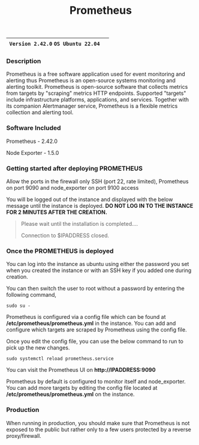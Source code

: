 ﻿---
title: Prometheus
sidebar_label: Prometheus
---

|**`Version 2.42.0` `OS Ubuntu 22.04`**|  |
|--------------------------------------|--|


### Description

Prometheus is a free software application used for event monitoring and alerting thus Prometheus is an open-source systems monitoring and alerting toolkit. Prometheus is open-source software that collects metrics from targets by "scraping" metrics HTTP endpoints.  Supported "targets" include infrastructure platforms, applications, and services. Together with its companion Alertmanager service, Prometheus is a flexible metrics collection and alerting tool.

### Software Included

Prometheus - 2.42.0

Node Exporter - 1.5.0

### Getting started after deploying PROMETHEUS

Allow the ports in the firewall only SSH (port 22, rate limited), Prometheus on port 9090 and node_exporter on port 9100 access

You will be logged out of the instance and displayed with the below message until the instance is deployed.  **DO NOT LOG IN TO THE INSTANCE FOR 2 MINUTES AFTER THE CREATION.**

> Please wait until the installation is completed.... 
>
> Connection to $IPADDRESS closed.

### Once the PROMETHEUS is deployed

You can log into the instance as ubuntu using either the password you set when you created the instance or with an SSH key if you added one during creation.

You can then switch the user to root without a password by entering the following command,
~~~
sudo su -
~~~

Prometheus is configured via a config file which can be found at **/etc/prometheus/prometheus.yml** in the instance. You can add and configure which targets are scraped by Prometheus using the config file. 

Once you edit the config file, you can use the below command to run to pick up the new changes.
~~~
sudo systemctl reload prometheus.service
~~~

You can visit the Prometheus UI on **http://IPADDRESS:9090**

Prometheus by default is configured to monitor itself and node_exporter. You can add more targets by editing the config file located at **/etc/prometheus/prometheus.yml** on the instance.

### Production

When running in production, you should make sure that Prometheus is not exposed to the public but rather only to a few users protected by a reverse proxy/firewall.
